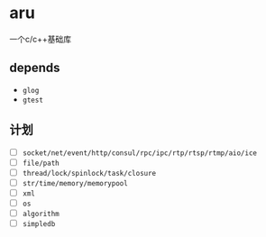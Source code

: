 # aru

一个c/c++基础库

## depends

- `glog`
- `gtest`

## 计划

- [ ] `socket/net/event/http/consul/rpc/ipc/rtp/rtsp/rtmp/aio/ice`
- [ ] `file/path`
- [ ] `thread/lock/spinlock/task/closure`
- [ ] `str/time/memory/memorypool`
- [ ] `xml`
- [ ] `os`
- [ ] `algorithm`
- [ ] `simpledb`
